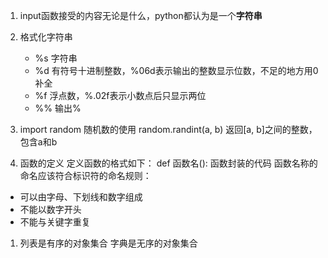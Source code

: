1. input函数接受的内容无论是什么，python都认为是一个**字符串**

2. 格式化字符串
   - %s 字符串
   - %d 有符号十进制整数，%06d表示输出的整数显示位数，不足的地方用0补全
   - %f 浮点数，%.02f表示小数点后只显示两位
   - %% 输出%

3. import random 随机数的使用
random.randint(a, b) 返回[a, b]之间的整数，包含a和b

4. 函数的定义 
定义函数的格式如下：
def 函数名():
函数封装的代码
函数名称的命名应该符合标识符的命名规则：
- 可以由字母、下划线和数字组成
- 不能以数字开头 
- 不能与关键字重复



1. 列表是有序的对象集合
字典是无序的对象集合
